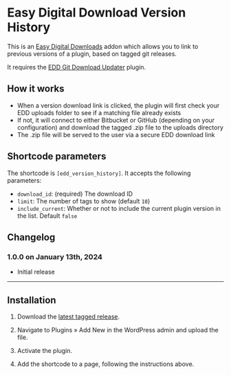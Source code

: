 # Easy Digital Download Version History

This is an [Easy Digital Downloads](https://wpfusion.com/go/easy-digital-downloads) addon which allows you to link to previous versions of a plugin, based on tagged git releases.

It requires the [EDD Git Download Updater](https://easydigitaldownloads.com/downloads/git-download-updater/?ref=4978) plugin.

## How it works

* When a version download link is clicked, the plugin will first check your EDD uploads folder to see if a matching file already exists
* If not, it will connect to either Bitbucket or GitHub (depending on your configuration) and download the tagged .zip file to the uploads directory
* The .zip file will be served to the user via a secure EDD download link

## Shortcode parameters

The shortcode is `[edd_version_history]`. It accepts the following parameters:

* `download_id`: (required) The download ID
* `limit`: The number of tags to show (default `10`)
* `include_current`: Whether or not to include the current plugin version in the list. Default `false`

## Changelog

### 1.0.0 on January 13th, 2024

- Initial release

--------------------

## Installation

1. Download the [latest tagged release](https://github.com/verygoodplugins/edd-version-history/tags).

2. Navigate to Plugins » Add New in the WordPress admin and upload the file.

3. Activate the plugin.

4. Add the shortcode to a page, following the instructions above.
